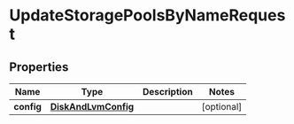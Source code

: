 

# UpdateStoragePoolsByNameRequest

## Properties

Name | Type | Description | Notes
------------ | ------------- | ------------- | -------------
**config** | [**DiskAndLvmConfig**](DiskAndLvmConfig.md) |  |  [optional]



